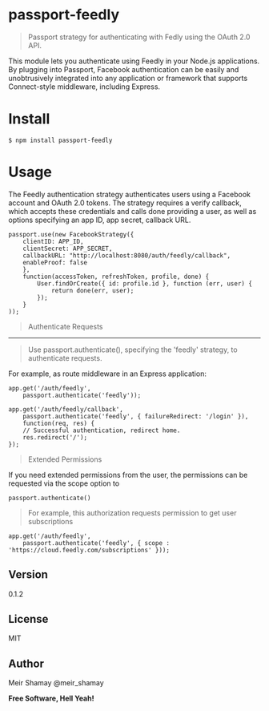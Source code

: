 passport-feedly
===============

> Passport strategy for authenticating with Fedly using the OAuth 2.0 API.

This module lets you authenticate using Feedly in your Node.js applications. By plugging into Passport, Facebook authentication can be easily and unobtrusively integrated into any application or framework that supports Connect-style middleware, including Express.


Install
===============

    $ npm install passport-feedly



Usage
===============

The Feedly authentication strategy authenticates users using a Facebook account and OAuth 2.0 tokens. The strategy requires a verify callback, which accepts these credentials and calls done providing a user, as well as options specifying an app ID, app secret, callback URL.


    passport.use(new FacebookStrategy({
        clientID: APP_ID,
        clientSecret: APP_SECRET,
        callbackURL: "http://localhost:8080/auth/feedly/callback",
        enableProof: false
        },
        function(accessToken, refreshToken, profile, done) {
            User.findOrCreate({ id: profile.id }, function (err, user) {
                return done(err, user);
            });
        }
    ));

> Authenticate Requests
***
> Use passport.authenticate(), specifying the 'feedly' strategy, to authenticate requests.

For example, as route middleware in an Express application:

    app.get('/auth/feedly',
        passport.authenticate('feedly'));

    app.get('/auth/feedly/callback',
        passport.authenticate('feedly', { failureRedirect: '/login' }),
        function(req, res) {
        // Successful authentication, redirect home.
        res.redirect('/');
    });


> Extended Permissions

If you need extended permissions from the user, the permissions can be requested via the scope option to

    passport.authenticate()

> For example, this authorization requests permission to get user subscriptions

    app.get('/auth/feedly',
        passport.authenticate('feedly', { scope : 'https://cloud.feedly.com/subscriptions' }));


Version
----

0.1.2

License
----

MIT

Author
----

Meir Shamay @meir_shamay

**Free Software, Hell Yeah!**

[@meir_shamay]:https://www.twitter.com/meir_shamay